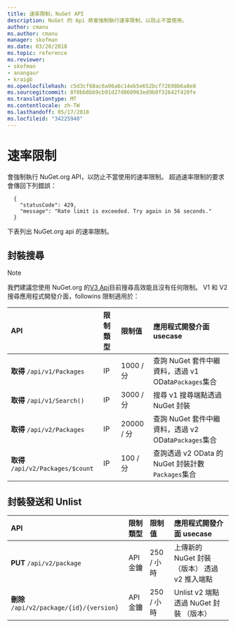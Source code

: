 ```yaml
---
title: 速率限制，NuGet API
description: NuGet 的 Api 將會強制執行速率限制，以防止不當使用。
author: cmanu
ms.author: cmanu
manager: skofman
ms.date: 03/20/2018
ms.topic: reference
ms.reviewer:
- skofman
- anangaur
- kraigb
ms.openlocfilehash: c5d3cf68ac6a96a6c14eb5e652bcf72698b6a8e8
ms.sourcegitcommit: 8f0bb8bb9cb91d27d660963ed9b0f32642f420fe
ms.translationtype: MT
ms.contentlocale: zh-TW
ms.lasthandoff: 05/17/2018
ms.locfileid: "34225940"
---
```

# <a name="rate-limits"></a>速率限制

會強制執行 NuGet.org API，以防止不當使用的速率限制。 超過速率限制的要求會傳回下列錯誤： 

  ~~~
    {
      "statusCode": 429,
      "message": "Rate limit is exceeded. Try again in 56 seconds."
    }
  ~~~

下表列出 NuGet.org api 的速率限制。

## <a name="package-search"></a>封裝搜尋

> [!Note]
> 我們建議您使用 NuGet.org 的[V3 Api](https://docs.microsoft.com/nuget/api/search-query-service-resource)目前搜尋高效能且沒有任何限制。 V1 和 V2 搜尋應用程式開發介面，followins 限制適用於：


| API | 限制類型 | 限制值 | 應用程式開發介面 usecase |
|:---|:---|:---|:---|
**取得** `/api/v1/Packages` | IP | 1000 / 分 | 查詢 NuGet 套件中繼資料，透過 v1 OData`Packages`集合 |
**取得** `/api/v1/Search()` | IP | 3000 / 分 | 搜尋 v1 搜尋端點透過 NuGet 封裝 | 
**取得** `/api/v2/Packages` | IP | 20000 / 分 | 查詢 NuGet 套件中繼資料，透過 v2 OData`Packages`集合 | 
**取得** `/api/v2/Packages/$count` | IP | 100 / 分 | 查詢透過 v2 OData 的 NuGet 封裝計數`Packages`集合 | 

## <a name="package-push-and-unlist"></a>封裝發送和 Unlist

| API | 限制類型 | 限制值 | 應用程式開發介面 usecase | 
|:---|:---|:---|:--- |
**PUT** `/api/v2/package` | API 金鑰 | 250 / 小時 | 上傳新的 NuGet 封裝 （版本） 透過 v2 推入端點 
**刪除** `/api/v2/package/{id}/{version}` | API 金鑰 | 250 / 小時 | Unlist v2 端點透過 NuGet 封裝 （版本） 
